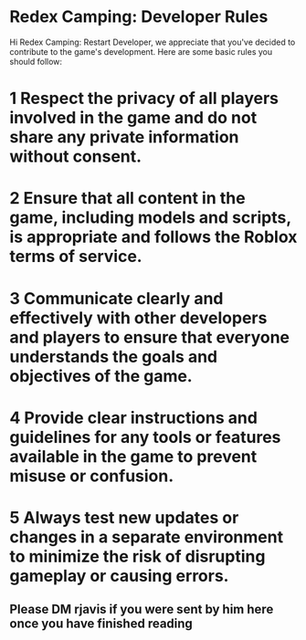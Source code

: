 # Redex Camping: Developer Rules

Hi Redex Camping: Restart Developer, we appreciate that you've decided to contribute to the game's development. Here are some basic rules you should follow:

# 1 Respect the privacy of all players involved in the game and do not share any private information without consent.
# 2 Ensure that all content in the game, including models and scripts, is appropriate and follows the Roblox terms of service.
# 3 Communicate clearly and effectively with other developers and players to ensure that everyone understands the goals and objectives of the game.
# 4 Provide clear instructions and guidelines for any tools or features available in the game to prevent misuse or confusion.
# 5 Always test new updates or changes in a separate environment to minimize the risk of disrupting gameplay or causing errors.

## Please DM rjavis if you were sent by him here once you have finished reading

